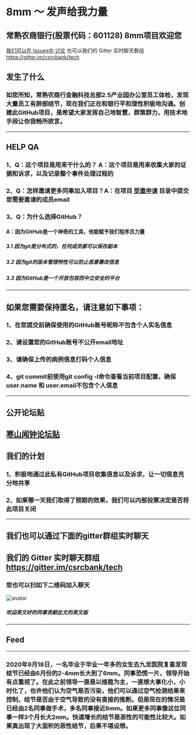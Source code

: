 # 8mm ～ 发声给我力量
## 常熟农商银行(股票代码：601128) 8mm项目欢迎您

   [我们可以在 Issues中 讨论](https://github.com/csrcbank/8mm/issues "我们可以在 Issues中 讨论") 
   也可以我们的 Gitter 实时聊天群组  <https://gitter.im/csrcbank/tech>


## 发生了什么
### 如您所知，常熟农商行金融科技总部2.5产业园办公室员工体检，发现大量员工有肺部结节，现在我们正在和银行平和理性积极地沟通。创建此GitHub项目，是希望大家发挥自己地智慧，群策群力，用技术地手段让你我畅所欲言。
----
## HELP QA
### 1、Q：这个项目是用来干什么的？ A：这个项目是用来收集大家的证据和诉求，以及记录整个事件处理过程的
### 2、Q：怎样邀请更多同事加入项目？A：在项目 [受邀申请](https://github.com/csrcbank/8mm/tree/master/%E5%8F%97%E9%82%80%E7%94%B3%E8%AF%B7 "受邀申请") 目录中提交您需要邀请的成员email
### 3、Q：为什么选择GitHub？ 
#### A：因为GitHub是一个神奇的工具，他能赋予我们程序员力量
##### 3.1 因为git是分布式的，任何成员都可以保存副本
##### 3.2 因为git的版本管理特性可以防止恶意篡改信息
##### 3.3 因为GitHub是一个开放包容而中立安全的平台
----
## 如果您需要保持匿名，请注意如下事项：
### 1、在您提交前确保使用的GitHub账号昵称不包含个人实名信息
### 2、请设置您的GitHub账号不公开email地址
### 3、请确保上传的病例信息打码个人信息
### 4、git commit前使用git config -l命令查看当前项目配置，确保 user.name 和 user.email不包含个人信息
----

## 公开论坛贴
[寒山闻钟论坛贴](https://www.12345.suzhou.com.cn/bbs/forum.php?mod=viewthread&tid=1629548&extra=page%3D1&page=1 "寒山闻钟论坛贴")
----
## 我们的计划
### 1、积极地通过此私有GitHub项目收集信息以及诉求，让一切信息充分地共享
### 2、如果哪一天我们取得了预期的效果，我们可以内部投票决定是否将此项目关闭

----
## 我们也可以通过下面的gitter群组实时聊天
## 我们的 Gitter 实时聊天群组  <https://gitter.im/csrcbank/tech>
### 您也可以扫如下二维码加入聊天
![avatar](https://qr.api.cli.im/newqr/create?data=https%3A%2F%2Fgitter.im%2Fcsrcbank%2Ftech&level=H&transparent=false&bgcolor=%23FFFFFF&forecolor=%23000000&blockpixel=12&marginblock=2&logourl=http%3A%2F%2Foss-cn-hangzhou.aliyuncs.com%2Fpublic-cli%2Ffree%2Fd7ec8f33f6cd770baed0518e854a8c691599875603.jpg&logoshape=rect&size=260&bgimg=&text=&fontsize=30&fontcolor=%23000000&fontfamily=simsun.ttc&incolor=&outcolor=&qrcode_eyes=null&background=&wper=&hper=&tper=&lper=&eye_use_fore=1&qrpad=10&kid=cliim&key=47de2c74871323527f45da3897b62527)

#####  欢迎英文好的同事贡献此文的英文版


----
## Feed
----
### 2020年9月18日，一名毕业于毕业一年多的女生去九龙医院复查发现结节已经由6月份的2-4mm长大到了6mm。同事恐慌一片，领导开始有点重视了。在此之前领导一直是以维稳为主，一直想大事化小，小时化了，也许他们认为空气是否污染，他们可以通过空气检测结果来控制，结节是否由于空气导致的没有直接的推断。但是现在的情况是已经由2名同事做手术，多名同事接近8mm。如果更多同事像这位同事一样3个月长大2mm。快速增长的结节是恶性的可能性比较大。如果真出现了大面积的恶性结节，后果不堪设想。
